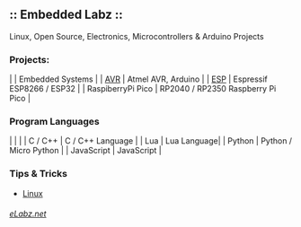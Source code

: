 ## :: Embedded Labz ::
Linux, Open Source, Electronics, Microcontrollers & Arduino Projects


### Projects:
|  | Embedded Systems |
| [AVR](https://elabz.net/AVR/) | Atmel AVR, Arduino |
| [ESP](https://elabz.net/ESP/) | Espressif ESP8266 / ESP32 |
| RaspiberryPi Pico | RP2040 / RP2350 Raspberry Pi Pico |

### Program Languages
|  |  |
| C / C++ | C / C++ Language |
| Lua  | Lua Language|
| Python |  Python / Micro Python |
| JavaScript | JavaScript |

### Tips & Tricks
- [Linux](https://elabz.net/Linux/)


###### [eLabz.net](https://elabz.net)

